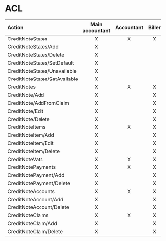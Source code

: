 # ACL

| Action                        | Main accountant | Accountant | Biller |
| :---------------------------- | :-------------: | :--------: | :----: |
| CreditNoteStates              |        X        |     X      |   X    |
| CreditNoteStates/Add          |        X        |            |        |
| CreditNoteStates/Delete       |        X        |            |        |
| CreditNoteStates/SetDefault   |        X        |            |        |
| CreditNoteStates/Unavailable  |        X        |            |        |
| CreditNoteStates/SetAvailable |        X        |            |        |
| CreditNotes                   |        X        |     X      |   X    |
| CreditNote/Add                |        X        |            |   X    |
| CreditNote/AddFromClaim       |        X        |            |   X    |
| CreditNote/Edit               |        X        |            |   X    |
| CreditNote/Delete             |        X        |            |   X    |
| CreditNoteItems               |        X        |     X      |   X    |
| CreditNoteItem/Add            |        X        |            |   X    |
| CreditNoteItem/Edit           |        X        |            |   X    |
| CreditNoteItem/Delete         |        X        |            |   X    |
| CreditNoteVats                |        X        |     X      |   X    |
| CreditNotePayments            |        X        |     X      |   X    |
| CreditNotePayment/Add         |        X        |            |   X    |
| CreditNotePayment/Delete      |        X        |            |   X    |
| CreditNoteAccounts            |        X        |     X      |   X    |
| CreditNoteAccount/Add         |        X        |            |   X    |
| CreditNoteAccount/Delete      |        X        |            |   X    |
| CreditNoteClaims              |        X        |     X      |   X    |
| CreditNoteClaim/Add           |        X        |            |   X    |
| CreditNoteClaim/Delete        |        X        |            |   X    |

